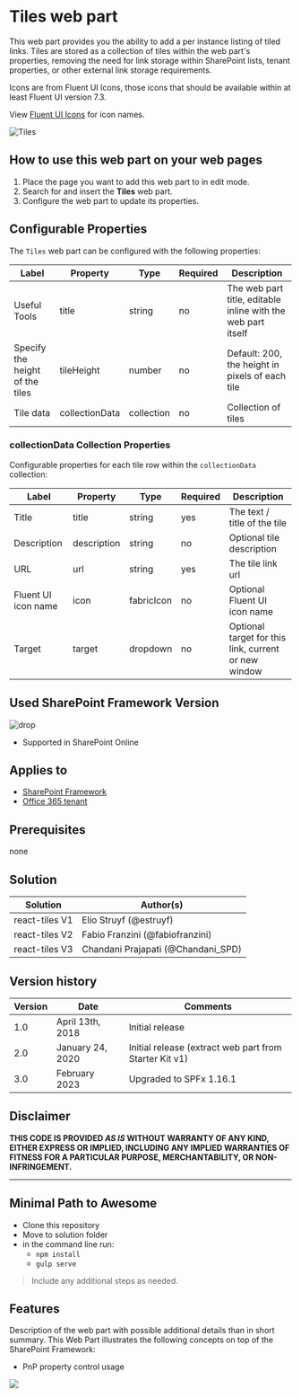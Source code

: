 # Tiles web part

This web part provides you the ability to add a per instance listing of tiled links. Tiles are stored as a collection of tiles within the web part's properties, removing the need for link storage within SharePoint lists, tenant properties, or other external link storage requirements.

Icons are from Fluent UI Icons, those icons that should be available within at least Fluent UI version 7.3.

View [Fluent UI Icons](https://developer.microsoft.com/en-us/fluentui#/styles/web/icons) for icon names.

![Tiles](../../assets/images/components/part-tiles.gif)

## How to use this web part on your web pages

1. Place the page you want to add this web part to in edit mode.
2. Search for and insert the **Tiles** web part.
3. Configure the web part to update its properties.

## Configurable Properties

The `Tiles` web part can be configured with the following properties:

| Label | Property | Type | Required | Description |
| ---- | ---- | ---- | ---- | ---- |
| Useful Tools | title | string | no | The web part title, editable inline with the web part itself |
| Specify the height of the tiles | tileHeight | number | no | Default: 200, the height in pixels of each tile |
| Tile data | collectionData | collection | no | Collection of tiles |

### collectionData Collection Properties

Configurable properties for each tile row within the `collectionData` collection:

| Label | Property | Type | Required | Description |
| ---- | ---- | ---- | ---- | ---- |
| Title | title | string | yes | The text / title of the tile |
| Description | description | string | no | Optional tile description |
| URL | url | string | yes | The tile link url |
| Fluent UI icon name | icon | fabricIcon | no | Optional Fluent UI icon name |
| Target | target | dropdown | no | Optional target for this link, current or new window |

## Used SharePoint Framework Version

![drop](https://img.shields.io/badge/version-1.16.1-green.svg)

* Supported in SharePoint Online

## Applies to

* [SharePoint Framework](https://learn.microsoft.com/en-us/sharepoint/dev/spfx/sharepoint-framework-overview)
* [Office 365 tenant](https://learn.microsoft.com/en-us/sharepoint/dev/spfx/set-up-your-development-environment)

## Prerequisites

none

## Solution

Solution|Author(s)
--------|---------
react-tiles V1 | Elio Struyf (@estruyf)
react-tiles V2 | Fabio Franzini (@fabiofranzini)
react-tiles V3 | Chandani Prajapati (@Chandani_SPD)

## Version history

Version|Date|Comments
-------|----|--------
1.0|April 13th, 2018|Initial release
2.0|January 24, 2020|Initial release (extract web part from Starter Kit v1)
3.0|February 2023|Upgraded to SPFx 1.16.1

## Disclaimer

**THIS CODE IS PROVIDED *AS IS* WITHOUT WARRANTY OF ANY KIND, EITHER EXPRESS OR IMPLIED, INCLUDING ANY IMPLIED WARRANTIES OF FITNESS FOR A PARTICULAR PURPOSE, MERCHANTABILITY, OR NON-INFRINGEMENT.**

---

## Minimal Path to Awesome

* Clone this repository
* Move to solution folder
* in the command line run:
  * `npm install`
  * `gulp serve`

> Include any additional steps as needed.

## Features

Description of the web part with possible additional details than in short summary. 
This Web Part illustrates the following concepts on top of the SharePoint Framework:

* PnP property control usage

<img src="https://telemetry.sharepointpnp.com/sp-starter-kit/source/react-tiles" />

